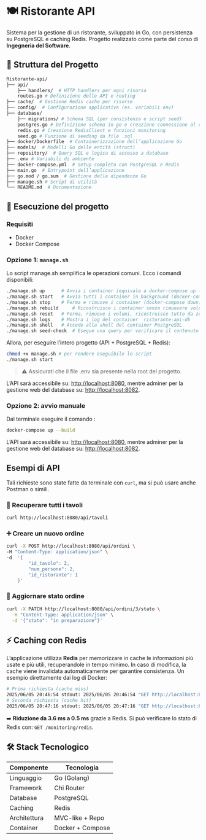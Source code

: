 # 🍽️ Ristorante API

  
Sistema per la gestione di un ristorante, sviluppato in Go, con persistenza su PostgreSQL e caching Redis. Progetto realizzato come parte del corso di **Ingegneria del Software**.

  
## 📂 Struttura del Progetto
``` bash 
Ristorante-api/
├── api/
	├── handlers/  # HTTP handlers per ogni risorsa
	routes.go # Definizione delle API e routing  
├── cache/  # Gestione Redis cache per risorse 
├── config/  # Configurazione applicativa (es. variabili env)
├── database/ 
	├── migrations/ # Schema SQL (per consistenza e script seed)
	postgres.go # Definizione schema in go e creazione connessione al db e cache
	redis.go # Creazione RedisClient e funzioni monitoring
	seed.go # Funzione di seeding da file .sql
├── docker/Dockerfile  # Containerizzazione dell’applicazione Go
├── models/  # Modelli Go delle entità (struct)
├── repository/  # Query SQL e logica di accesso a database
├── .env # Variabili di ambiente
├── docker-compose.yml  # Setup completo con PostgreSQL e Redis
├── main.go  # Entrypoint dell’applicazione
├── go.mod / go.sum  # Gestione delle dipendenze Go
├── manage.sh # Script di utilità
└── README.md  # Documentazione 
```

## 🚀 Esecuzione del progetto
### Requisiti
- Docker
- Docker Compose
### Opzione 1: `manage.sh`
Lo script  manage.sh  semplifica le operazioni comuni. Ecco i comandi disponibili:
```bash
./manage.sh up   	# Avvia i container (equivale a docker-compose up -d)
./manage.sh start 	# Avvia tutti i container in background (docker-compose up -d)
./manage.sh stop 	# Ferma e rimuove i container (docker-compose down)
./manage.sh rebuild 	# Ricostruisce i container senza rimuovere volumi
./manage.sh reset 	# Ferma, rimuove i volumi, ricostruisce tutto da zero 
./manage.sh logs 	# Mostra i log del container  ristorante-api-db
./manage.sh shell 	# Accede alla shell del container PostgreSQL
./manage.sh seed-check 	# Esegue una query per verificare il contenuto della tabella  ristorante(complete_seed.sql)
```
Allora, per eseguire l’intero progetto (API + PostgreSQL + Redis):
```bash
chmod +x manage.sh # per rendere eseguibile lo script 
./manage.sh start 
```
>  ⚠️ Assicurati che il file  .env  sia presente nella root del progetto.

L’API sarà accessibile su:  [http://localhost:8080](http://localhost:8080/), mentre adminer per la gestione web del database su: [http://localhost:8082](http://localhost:8082). 

### Opzione 2: avvio manuale
Dal terminale eseguire il comando :
```bash 
docker-compose up --build
```
L’API sarà accessibile su:  [http://localhost:8080](http://localhost:8080/), mentre adminer per la gestione web del database su: [http://localhost:8082](http://localhost:8082). 

## Esempi di API
Tali richieste sono state fatte da terminale con `curl`, ma si può usare anche Postman o simili. 

### **📍 Recuperare tutti i tavoli**
```bash
curl http://localhost:8080/api/tavoli
```
### **➕ Creare un nuovo ordine**
```bash
curl -X POST http://localhost:8080/api/ordini \
-H "Content-Type: application/json" \
-d  '{
		"id_tavolo": 2,
		"num_persone": 2,
		"id_ristorante": 1
	}'
```
### **🔄 Aggiornare stato ordine**
```bash
curl -X PATCH http://localhost:8080/api/ordini/3/stato \
  -H "Content-Type: application/json" \
  -d '{"stato": "in preparazione"}'
  ```

## **⚡ Caching con Redis**
L’applicazione utilizza  **Redis**  per memorizzare in cache le informazioni più usate e più utili, recuperandole in tempo minimo.
In caso di modifica, la cache viene invalidata automaticamente per garantire consistenza. Un esempio direttamente dai log di Docker: 
```bash
# Prima richiesta (cache miss)
2025/06/05 20:46:54 stdout: 2025/06/05 20:46:54 "GET http://localhost:8080/api/ordini/ HTTP/1.1" from .. - 200 140B in 3.596125ms
# Seconda richiesta (cache hit)
2025/06/05 20:47:16 stdout: 2025/06/05 20:47:16 "GET http://localhost:8080/api/ordini/ HTTP/1.1" from .. - 200 140B in 533.833µs
```
➡️ **Riduzione da 3.6 ms a 0.5 ms** grazie a Redis.
Si può verificare lo stato di Redis con: `GET /monitoring/redis`.

## **🛠 Stack Tecnologico**

**Componente** | **Tecnologia**
|--------------------|-------- 
Linguaggio | Go (Golang)|
Framework | Chi Router
Database | PostgreSQL
Caching | Redis
Architettura | MVC-like + Repo
Container | Docker + Compose

